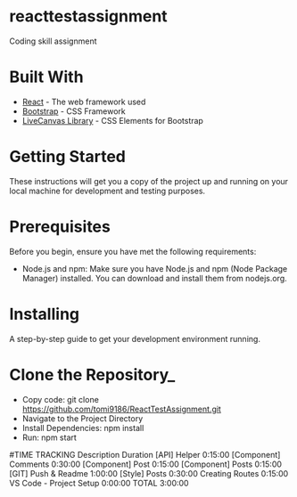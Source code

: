 # reacttestassignment

Coding skill assignment

# Built With

- [React](https://reactjs.org/) - The web framework used
- [Bootstrap](https://getbootstrap.com/) - CSS Framework
- [LiveCanvas Library](https://library.livecanvas.com/sections/) - CSS Elements for Bootstrap

# Getting Started

These instructions will get you a copy of the project up and running on your local machine for development and testing purposes.

# Prerequisites

Before you begin, ensure you have met the following requirements:

- Node.js and npm: Make sure you have Node.js and npm (Node Package Manager) installed. You can download and install them from nodejs.org.

# Installing

A step-by-step guide to get your development environment running.

# Clone the Repository\_

- Copy code: git clone https://github.com/tomi9186/ReactTestAssignment.git
- Navigate to the Project Directory
- Install Dependencies: npm install
- Run: npm start

#TIME TRACKING
Description Duration
[API] Helper 0:15:00
[Component] Comments 0:30:00
[Component] Post 0:15:00
[Component] Posts 0:15:00
[GIT] Push & Readme 1:00:00
[Style] Posts 0:30:00
Creating Routes 0:15:00
VS Code - Project Setup 0:00:00
TOTAL 3:00:00
